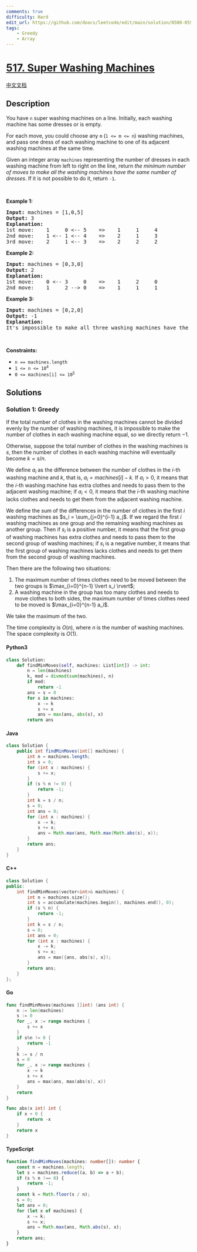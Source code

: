```yaml
---
comments: true
difficulty: Hard
edit_url: https://github.com/doocs/leetcode/edit/main/solution/0500-0599/0517.Super%20Washing%20Machines/README_EN.md
tags:
    - Greedy
    - Array
---
```


<!-- problem:start -->

# [517. Super Washing Machines](https://leetcode.com/problems/super-washing-machines)

[中文文档](/solution/0500-0599/0517.Super%20Washing%20Machines/README.md)

## Description

<!-- description:start -->

<p>You have <code>n</code> super washing machines on a line. Initially, each washing machine has some dresses or is empty.</p>

<p>For each move, you could choose any <code>m</code> (<code>1 &lt;= m &lt;= n</code>) washing machines, and pass one dress of each washing machine to one of its adjacent washing machines at the same time.</p>

<p>Given an integer array <code>machines</code> representing the number of dresses in each washing machine from left to right on the line, return <em>the minimum number of moves to make all the washing machines have the same number of dresses</em>. If it is not possible to do it, return <code>-1</code>.</p>

<p>&nbsp;</p>
<p><strong class="example">Example 1:</strong></p>

<pre>
<strong>Input:</strong> machines = [1,0,5]
<strong>Output:</strong> 3
<strong>Explanation:</strong>
1st move:    1     0 &lt;-- 5    =&gt;    1     1     4
2nd move:    1 &lt;-- 1 &lt;-- 4    =&gt;    2     1     3
3rd move:    2     1 &lt;-- 3    =&gt;    2     2     2
</pre>

<p><strong class="example">Example 2:</strong></p>

<pre>
<strong>Input:</strong> machines = [0,3,0]
<strong>Output:</strong> 2
<strong>Explanation:</strong>
1st move:    0 &lt;-- 3     0    =&gt;    1     2     0
2nd move:    1     2 --&gt; 0    =&gt;    1     1     1
</pre>

<p><strong class="example">Example 3:</strong></p>

<pre>
<strong>Input:</strong> machines = [0,2,0]
<strong>Output:</strong> -1
<strong>Explanation:</strong>
It&#39;s impossible to make all three washing machines have the same number of dresses.
</pre>

<p>&nbsp;</p>
<p><strong>Constraints:</strong></p>

<ul>
	<li><code>n == machines.length</code></li>
	<li><code>1 &lt;= n &lt;= 10<sup>4</sup></code></li>
	<li><code>0 &lt;= machines[i] &lt;= 10<sup>5</sup></code></li>
</ul>

<!-- description:end -->

## Solutions

<!-- solution:start -->

### Solution 1: Greedy

If the total number of clothes in the washing machines cannot be divided evenly by the number of washing machines, it is impossible to make the number of clothes in each washing machine equal, so we directly return $-1$.

Otherwise, suppose the total number of clothes in the washing machines is $s$, then the number of clothes in each washing machine will eventually become $k = s / n$.

We define $a_i$ as the difference between the number of clothes in the $i$-th washing machine and $k$, that is, $a_i = \textit{machines}[i] - k$. If $a_i > 0$, it means that the $i$-th washing machine has extra clothes and needs to pass them to the adjacent washing machine; if $a_i < 0$, it means that the $i$-th washing machine lacks clothes and needs to get them from the adjacent washing machine.

We define the sum of the differences in the number of clothes in the first $i$ washing machines as $s_i = \sum_{j=0}^{i-1} a_j$. If we regard the first $i$ washing machines as one group and the remaining washing machines as another group. Then if $s_i$ is a positive number, it means that the first group of washing machines has extra clothes and needs to pass them to the second group of washing machines; if $s_i$ is a negative number, it means that the first group of washing machines lacks clothes and needs to get them from the second group of washing machines.

Then there are the following two situations:

1. The maximum number of times clothes need to be moved between the two groups is $\max_{i=0}^{n-1} \lvert s_i \rvert$;
1. A washing machine in the group has too many clothes and needs to move clothes to both sides, the maximum number of times clothes need to be moved is $\max_{i=0}^{n-1} a_i$.

We take the maximum of the two.

The time complexity is $O(n)$, where $n$ is the number of washing machines. The space complexity is $O(1)$.

<!-- tabs:start -->

#### Python3

```python
class Solution:
    def findMinMoves(self, machines: List[int]) -> int:
        n = len(machines)
        k, mod = divmod(sum(machines), n)
        if mod:
            return -1
        ans = s = 0
        for x in machines:
            x -= k
            s += x
            ans = max(ans, abs(s), x)
        return ans
```

#### Java

```java
class Solution {
    public int findMinMoves(int[] machines) {
        int n = machines.length;
        int s = 0;
        for (int x : machines) {
            s += x;
        }
        if (s % n != 0) {
            return -1;
        }
        int k = s / n;
        s = 0;
        int ans = 0;
        for (int x : machines) {
            x -= k;
            s += x;
            ans = Math.max(ans, Math.max(Math.abs(s), x));
        }
        return ans;
    }
}
```

#### C++

```cpp
class Solution {
public:
    int findMinMoves(vector<int>& machines) {
        int n = machines.size();
        int s = accumulate(machines.begin(), machines.end(), 0);
        if (s % n) {
            return -1;
        }
        int k = s / n;
        s = 0;
        int ans = 0;
        for (int x : machines) {
            x -= k;
            s += x;
            ans = max({ans, abs(s), x});
        }
        return ans;
    }
};
```

#### Go

```go
func findMinMoves(machines []int) (ans int) {
	n := len(machines)
	s := 0
	for _, x := range machines {
		s += x
	}
	if s%n != 0 {
		return -1
	}
	k := s / n
	s = 0
	for _, x := range machines {
		x -= k
		s += x
		ans = max(ans, max(abs(s), x))
	}
	return
}

func abs(x int) int {
	if x < 0 {
		return -x
	}
	return x
}
```

#### TypeScript

```ts
function findMinMoves(machines: number[]): number {
    const n = machines.length;
    let s = machines.reduce((a, b) => a + b);
    if (s % n !== 0) {
        return -1;
    }
    const k = Math.floor(s / n);
    s = 0;
    let ans = 0;
    for (let x of machines) {
        x -= k;
        s += x;
        ans = Math.max(ans, Math.abs(s), x);
    }
    return ans;
}
```

<!-- tabs:end -->

<!-- solution:end -->

<!-- problem:end -->
